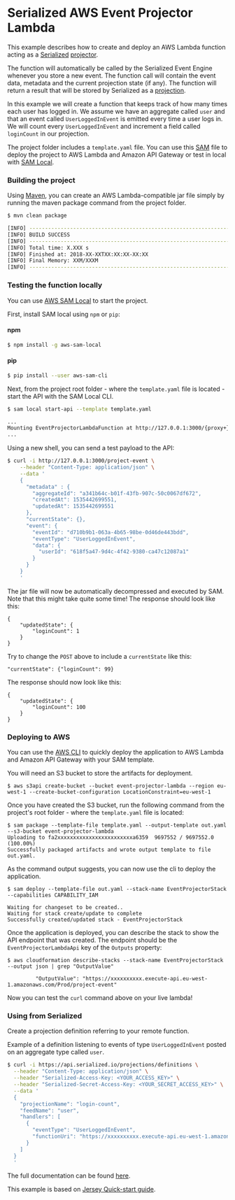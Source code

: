 # Serialized AWS Event Projector Lambda

This example describes how to create and deploy an AWS Lambda function acting as a
[Serialized](https://serialized.io) [projector](https://docs.serialized.io/api-reference/basics/getting-started/projections).

The function will automatically be called by the Serialized Event Engine whenever you store a new event.
The function call will contain the event data, metadata and the current projection state (if any).
The function will return a result that will be stored by Serialized as a
[projection](https://docs.serialized.io/api-reference/apis/projections).    

In this example we will create a function that keeps track of how many times each user has logged in. 
We assume we have an aggregate called `user` and that an event called `UserLoggedInEvent` is emitted every time
a user logs in. We will count every `UserLoggedInEvent` and increment a field called `loginCount` in our projection.

The project folder includes a `template.yaml` file. You can use this
[SAM](https://github.com/awslabs/serverless-application-model) file to deploy the project to AWS Lambda and Amazon
API Gateway or test in local with [SAM Local](https://github.com/awslabs/aws-sam-local). 

### Building the project

Using [Maven](https://maven.apache.org/), you can create an AWS Lambda-compatible jar file simply by running the
maven package command from the project folder.

```bash
$ mvn clean package

[INFO] ------------------------------------------------------------------------
[INFO] BUILD SUCCESS
[INFO] ------------------------------------------------------------------------
[INFO] Total time: X.XXX s
[INFO] Finished at: 2018-XX-XXTXX:XX:XX-XX:XX
[INFO] Final Memory: XXM/XXXM
[INFO] ------------------------------------------------------------------------
```

### Testing the function locally
You can use [AWS SAM Local](https://github.com/awslabs/aws-sam-local) to start the project.

First, install SAM local using `npm` or `pip`:

#### npm
```bash
$ npm install -g aws-sam-local
```

#### pip
```bash
$ pip install --user aws-sam-cli
```

Next, from the project root folder - where the `template.yaml` file is located - start the API with the SAM Local CLI.

```bash
$ sam local start-api --template template.yaml

...
Mounting EventProjectorLambdaFunction at http://127.0.0.1:3000/{proxy+} [GET, DELETE, PUT, POST, HEAD, OPTIONS, PATCH]
...
```

Using a new shell, you can send a test payload to the API:

```bash
$ curl -i http://127.0.0.1:3000/project-event \
    --header "Content-Type: application/json" \
    --data '
    {
      "metadata" : {
        "aggregateId": "a341b64c-b01f-43fb-907c-50c0067df672",
        "createdAt": 1535442699551,
        "updatedAt": 1535442699551
      },
      "currentState": {},
      "event": {
        "eventId": "d710b9b1-063a-4b65-98be-0d46de443bdd",
        "eventType": "UserLoggedInEvent",
        "data": {
          "userId": "618f5a47-9d4c-4f42-9380-ca47c12087a1"
        }
      }
    }
    '
``` 

The jar file will now be automatically decompressed and executed by SAM. Note that this might take quite
some time! The response should look like this:

```
{
    "updatedState": {
        "loginCount": 1
    }
}
```

Try to change the `POST` above to include a `currentState` like this:

```
"currentState": {"loginCount": 99}
```

The response should now look like this:

```
{
    "updatedState": {
        "loginCount": 100
    }
}
```

### Deploying to AWS

You can use the [AWS CLI](https://aws.amazon.com/cli/) to quickly deploy the application to AWS Lambda
and Amazon API Gateway with your SAM template.

You will need an S3 bucket to store the artifacts for deployment. 

```
$ aws s3api create-bucket --bucket event-projector-lambda --region eu-west-1 --create-bucket-configuration LocationConstraint=eu-west-1
```

Once you have created the S3 bucket, run the following command from the project's root folder - where the
`template.yaml` file is located:

```
$ sam package --template-file template.yaml --output-template out.yaml --s3-bucket event-projector-lambda
Uploading to fa2xxxxxxxxxxxxxxxxxxxxxxxxa6359  9697552 / 9697552.0  (100.00%)
Successfully packaged artifacts and wrote output template to file out.yaml.
```

As the command output suggests, you can now use the cli to deploy the application.
 
```
$ sam deploy --template-file out.yaml --stack-name EventProjectorStack --capabilities CAPABILITY_IAM

Waiting for changeset to be created..
Waiting for stack create/update to complete
Successfully created/updated stack - EventProjectorStack
```

Once the application is deployed, you can describe the stack to show the API endpoint that was created.
The endpoint should be the `EventProjectorLambdaApi` key of the `Outputs` property:

```
$ aws cloudformation describe-stacks --stack-name EventProjectorStack --output json | grep "OutputValue"

         "OutputValue": "https://xxxxxxxxxx.execute-api.eu-west-1.amazonaws.com/Prod/project-event"
```

Now you can test the `curl` command above on your live lambda!

### Using from Serialized

Create a projection definition referring to your remote function.

Example of a definition listening to events of type `UserLoggedInEvent` posted on an aggregate type called `user`.

```bash
$ curl -i https://api.serialized.io/projections/definitions \
  --header "Content-Type: application/json" \
  --header "Serialized-Access-Key: <YOUR_ACCESS_KEY>" \
  --header "Serialized-Secret-Access-Key: <YOUR_SECRET_ACCESS_KEY>" \
  --data '
  {
    "projectionName": "login-count",
    "feedName": "user",
    "handlers": [
      {
        "eventType": "UserLoggedInEvent",
        "functionUri": "https://xxxxxxxxxx.execute-api.eu-west-1.amazonaws.com/Prod/project-event"
      }
    ]
  }
  '
``` 

The full documentation can be found [here](https://docs.serialized.io/api-reference/apis/projections/event-handlers).

This example is based on 
[Jersey Quick-start guide](https://github.com/awslabs/aws-serverless-java-container/wiki/Quick-start---Jersey).

